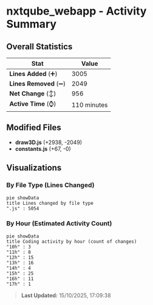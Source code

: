 # nxtqube_webapp - Activity Summary 

## Overall Statistics

| Stat                   | Value                                                             |
| ---------------------- | ----------------------------------------------------------------- |
| **Lines Added** (➕)   | 3005                                          |
| **Lines Removed** (➖) | 2049                                        |
| **Net Change** (↕)    | 956                |
| **Active Time** (⌚)   | 110 minutes |


## Modified Files
- **draw3D.js** (+2938, -2049)
- **constants.js** (+67, -0)

## Visualizations

### By File Type (Lines Changed)

```mermaid
pie showData
title Lines changed by file type
".js" : 5054
```

### By Hour (Estimated Activity Count)

```mermaid
pie showData
title Coding activity by hour (count of changes)
"10h" : 3
"11h" : 8
"12h" : 15
"13h" : 16
"14h" : 4
"15h" : 25
"16h" : 11
"17h" : 1
```


> **Last Updated:** 15/10/2025, 17:09:38